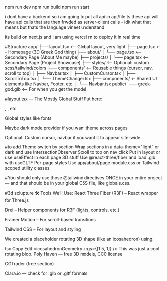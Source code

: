 npm run dev
npm run build
npm run start

i dont have a backend so i am going to put all api in api/file.ts
these api will have api calls that are then frwded as server-client calls - idk what that means but thats the language vineet understand

its build on next.js and i am using vercel rn to deploy it in real time

#Structure
app/
├── layout.tsx <-- Global layout, very light
├── page.tsx <-- Homepage (3D Greek God thing)
├── about/
│ └── page.tsx <-- Secondary Page (About Me maybe)
├── projects/
│ └── page.tsx <-- Secondary Page (Project Showcase)
├── styles/ <-- Optional: custom scss/tailwind/colors
├── components/ <-- Reusable things (cursor, nav, scroll to top)
│ ├── Navbar.tsx
│ ├── CustomCursor.tsx
│ ├── ScrollToTop.tsx
│ └── ThemeChanger.tsx
├── components/ ← Shared UI elements like Navbar, Footer, etc.
│ └── Navbar.tsx
public/
└── greek-god.glb <-- For when you get the model

#layout.tsx — The Mostly Global Stuff
Put here:

<html lang="en" />, <head>, etc.

Global styles like fonts

Maybe dark mode provider if you want theme across pages

Optional: Custom cursor, navbar if you want it to appear site-wide

#to add
Theme switch by section Wrap sections in a data-theme="light" or dark and use IntersectionObserver
Scroll to top on nav click Put <ScrollToTop /> in layout or use useEffect in each page
3D stuff Use @react-three/fiber and load .glb with useGLTF
Per-page styles Use app/about/page.module.css or Tailwind scoped utility classes

#You should only use those @tailwind directives ONCE
in your entire project — and that should be in your global CSS file, like globals.css.

#3d sclupture
🛠️ Tools We’ll Use:
React Three Fiber (R3F) – React wrapper for Three.js

Drei – Helper components for R3F (lights, controls, etc.)

Framer Motion – For scroll-based transitions

Tailwind CSS – For layout and styling

We created a placeholder rotating 3D shape (like an icosahedron) using:

tsx
Copy
Edit
<icosahedronGeometry args={[1.5, 1]} />
This was just a cool rotating blob.
Poly Haven — free 3D models, CC0 license

CGTrader (free section)

Clara.io — check for .glb or .gltf formats
